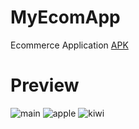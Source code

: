# MyEcomApp
Ecommerce Application
[APK]()


# Preview
![main](https://user-images.githubusercontent.com/77117240/121781127-fdf84e00-cbc0-11eb-8ada-6ca854847b0b.jpg)
![apple](https://user-images.githubusercontent.com/77117240/121780902-0bf99f00-cbc0-11eb-8283-4e78e0cb4851.jpg)
![kiwi](https://user-images.githubusercontent.com/77117240/121780915-14ea7080-cbc0-11eb-9b44-75689eadd936.jpg)

